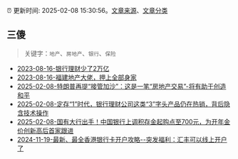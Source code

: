 :alarm_clock: 更新时间: 2025-02-08 15:30:56。[文章来源](/README.md)、[文章分类](/TAGS.md)

## 三傻


> 关键字：`地产`、`房地产`、`银行`、`保险`



- [2023-08-16-银行理财少了2万亿](https://www.aicaijing.com.cn/article/18565) 
- [2023-08-16-福建地产大佬，押上全部身家](https://www.aicaijing.com.cn/article/18567) 
- [2025-02-08-特朗普再提“接管加沙”：这是一笔“房地产交易”-将有助于创造和平](https://www.cls.cn/detail/1937630) 
- [2025-02-08-定存“1”时代，银行理财公司这类“3”字头产品仍在热销，背后隐含技术操作](https://www.cls.cn/detail/1937574) 
- [2025-02-08-国有大行出手！中国银行上调积存金起购点至700元，为开年金价创新高后首家跟进](https://www.cls.cn/detail/1937665) 
- [2024-11-19-最新、最全香港银行卡开户攻略--突发福利：汇丰可以线上开户了](https://xueqiu.com/8108653112/313443790) 

